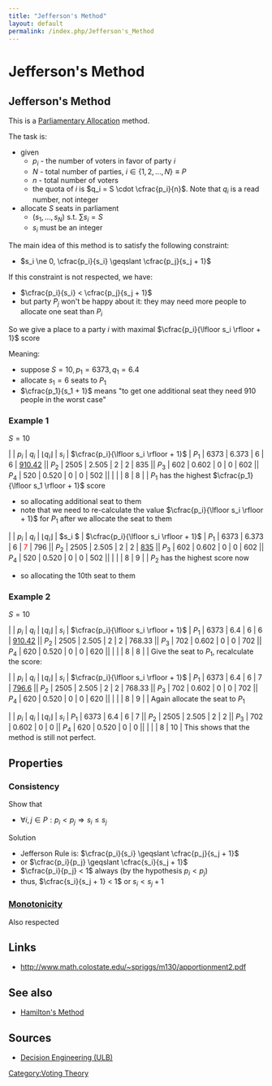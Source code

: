 ```yaml
---
title: "Jefferson's Method"
layout: default
permalink: /index.php/Jefferson's_Method
---
```


# Jefferson's Method

## Jefferson's Method
This is a [Parliamentary Allocation](Parliamentary_Allocation) method.

The task is:
- given 
  - $p_i$ - the number of voters in favor of party $i$ 
  - $N$ - total number of parties, $i \in \{ 1, 2, ..., N\} \equiv P$
  - $n$ - total number of voters
  - the quota of $i$ is $q_i = S \cdot \cfrac{p_i}{n}$. Note that $q_i$ is a read number, not integer
- allocate $S$ seats in parliament
  - $(s_1, ..., s_N)$ s.t. $\sum s_i = S$
  - $s_i$ must be an integer

The main idea of this method is to satisfy the following constraint:
- $s_i \ne 0, \cfrac{p_i}{s_i} \geqslant \cfrac{p_j}{s_j + 1}$


If this constraint is not respected, we have:
- $\cfrac{p_i}{s_i} < \cfrac{p_j}{s_j + 1}$
- but party $P_j$ won't be happy about it: they may need more people to allocate one seat than $P_i$


So we give a place to a party $i$ with maximal $\cfrac{p_i}{\lfloor s_i \rfloor + 1}$ score


Meaning:
- suppose $S=10, p_1 = 6373, q_1 = 6.4$
- allocate $s_1 = 6$ seats to $P_1$ 
- $\cfrac{p_1}{s_1 + 1}$ means "to get one additional seat they need 910 people in the worst case"


### Example 1
$S = 10$

|         |  $p_i$  |  $q_i$  |  $\lfloor q_i \rfloor$  |  $s_i$  |  $\cfrac{p_i}{\lfloor s_i \rfloor + 1}$  |  $P_1$  |  6373  |  6.373  |  6  |  6  |  <u>910.42</u>  ||  $P_2$  |  2505  |  2.505  |  2  |  2  |  835 ||  $P_3$  |  602  |  0.602   |  0  |  0  |  602 ||  $P_4$  |  520  |  0.520   |  0  |  0  |  502  ||         |       |          |  8   |  8 |      |
$P_1$ has the highest $\cfrac{p_1}{\lfloor s_1 \rfloor + 1}$ score
- so allocating additional seat to them
- note that we need to re-calculate the value $\cfrac{p_i}{\lfloor s_i \rfloor + 1}$ for $P_1$ after we allocate the seat to them


|         |  $p_i$  |  $q_i$  |  $\lfloor q_i \rfloor$  |  $s_i $ |  $\cfrac{p_i}{\lfloor s_i \rfloor + 1}$  |  $P_1$  |  6373  |  6.373  |  6  |  <font color="red">7</font>  |  796 ||  $P_2$  |  2505  |  2.505  |  2  |  2  |  <u>835</u> ||  $P_3$  |  602  |  0.602   |  0  |  0  |  602 ||  $P_4$  |  520  |  0.520   |  0  |  0  |  502  ||         |       |          |  8   |  9  |      |
$P_2$ has the highest score now
- so allocating the 10th seat to them


### Example 2
$S = 10$

|         |  $p_i$  |  $q_i$  |  $\lfloor q_i \rfloor$  |  $s_i$  |  $\cfrac{p_i}{\lfloor s_i \rfloor + 1}$  |  $P_1$  |  6373  |  6.4  |  6  |  6  |  <u>910.42</u> ||  $P_2$  |  2505  |  2.505  |  2  |  2  |  768.33 ||  $P_3$  |  702  |  0.602   |  0  |  0  |  702 ||  $P_4$  |  620  |  0.520   |  0  |  0  |  620  ||         |       |          |  8   |  8  |      |
Give the seat to $P_1$, recalculate the score:

|         |  $p_i$  |  $q_i$  |  $\lfloor q_i \rfloor$  |  $s_i$  |  $\cfrac{p_i}{\lfloor s_i \rfloor + 1}$  |  $P_1$  |  6373  |  6.4  |  6  |  7  |  <u>796.6</u> ||  $P_2$  |  2505  |  2.505  |  2  |  2  |  768.33 ||  $P_3$  |  702  |  0.602   |  0  |  0  |  702 ||  $P_4$  |  620  |  0.520   |  0  |  0  |  620  ||         |       |          |  8   |  9  |      |
Again allocate the seat to $P_1$

|         |  $p_i$  |  $q_i$  |  $\lfloor q_i \rfloor$  |  $s_i$  |  $P_1$  |  6373  |  6.4  |  6  |  7 ||  $P_2$  |  2505  |  2.505  |  2  |  2 ||  $P_3$  |  702  |  0.602   |  0  |  0 ||  $P_4$  |  620  |  0.520   |  0  |  0 ||         |       |          |  8   |  10 |
This shows that the method is still not perfect.



## Properties
### Consistency
Show that 
- $\forall i, j \in P: p_i < p_j \Rightarrow s_i \leqslant s_j$

Solution
- Jefferson Rule is: $\cfrac{p_i}{s_i} \geqslant \cfrac{p_j}{s_j + 1}$
- or $\cfrac{p_i}{p_j} \geqslant \cfrac{s_i}{s_j + 1}$
- $\cfrac{p_i}{p_j} < 1$ always (by the hypothesis $p_i < p_j$)
- thus, $\cfrac{s_i}{s_j + 1} < 1$ or $s_i < s_j + 1$


### [Monotonicity](Monotonicity)
Also respected



## Links
- http://www.math.colostate.edu/~spriggs/m130/apportionment2.pdf

## See also
- [Hamilton's Method](Hamilton's_Method)

## Sources
- [Decision Engineering (ULB)](Decision_Engineering_(ULB))

[Category:Voting Theory](Category_Voting_Theory)